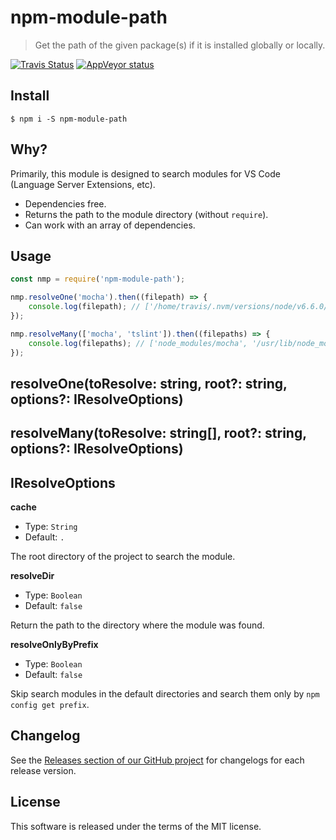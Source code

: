 # npm-module-path

> Get the path of the given package(s) if it is installed globally or locally.

[![Travis Status](https://travis-ci.org/mrmlnc/npm-module-path.svg?branch=master)](https://travis-ci.org/mrmlnc/npm-module-path)
[![AppVeyor status](https://ci.appveyor.com/api/projects/status/81n2iq2h2cyef8mf?svg=true)](https://ci.appveyor.com/project/mrmlnc/npm-module-path)

## Install

```shell
$ npm i -S npm-module-path
```

## Why?

Primarily, this module is designed to search modules for VS Code (Language Server Extensions, etc).

  * Dependencies free.
  * Returns the path to the module directory (without `require`).
  * Can work with an array of dependencies.

## Usage

```js
const nmp = require('npm-module-path');

nmp.resolveOne('mocha').then((filepath) => {
	console.log(filepath); // ['/home/travis/.nvm/versions/node/v6.6.0/lib/node_modules/mocha']
});

nmp.resolveMany(['mocha', 'tslint']).then((filepaths) => {
	console.log(filepaths); // ['node_modules/mocha', '/usr/lib/node_modules/tslint']
});
```

## resolveOne(toResolve: string, root?: string, options?: IResolveOptions)
## resolveMany(toResolve: string[], root?: string, options?: IResolveOptions)

## IResolveOptions

**cache**

  * Type: `String`
  * Default: `.`

The root directory of the project to search the module.

**resolveDir**

  * Type: `Boolean`
  * Default: `false`

Return the path to the directory where the module was found.

**resolveOnlyByPrefix**

  * Type: `Boolean`
  * Default: `false`

Skip search modules in the default directories and search them only by `npm config get prefix`.

## Changelog

See the [Releases section of our GitHub project](https://github.com/mrmlnc/npm-module-path/releases) for changelogs for each release version.

## License

This software is released under the terms of the MIT license.
